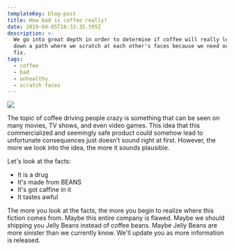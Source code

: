 ```yaml
---
templateKey: blog-post
title: How bad is coffee really?
date: 2019-04-05T18:33:35.595Z
description: >-
  We go into great depth in order to determine if coffee will really lead us
  down a path where we scratch at each other's faces because we need our next
  fix.
tags:
  - coffee
  - bad
  - unhealthy
  - scratch faces
---
```

![](/img/products-grid1.jpg)

The topic of coffee driving people crazy is something that can be seen on many movies, TV shows, and even video games. This idea that this commercialized and seemingly safe product could somehow lead to unfortunate consequences just doesn't sound right at first. However, the more we look into the idea, the more it sounds plausible.

Let's look at the facts:

* It is a drug
* It's made from BEANS
* It's got caffine in it
* It tastes awful

The more you look at the facts, the more you begin to realize where this fiction comes from. Maybe this entire company is flawed. Maybe we should shipping you Jelly Beans instead of coffee beans. Maybe Jelly Beans are more sinister than we currently know. We'll update you as more information is released.
